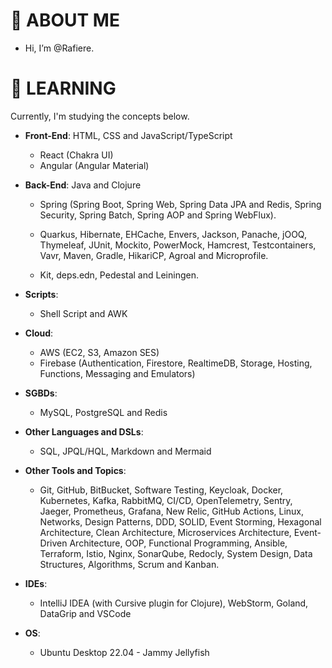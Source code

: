 # 👋 ABOUT ME

-  Hi, I’m @Rafiere.

# 👀 LEARNING

Currently, I'm studying the concepts below.


- **Front-End**: HTML, CSS and JavaScript/TypeScript
  - React (Chakra UI)
  - Angular (Angular Material)

- **Back-End**: Java and Clojure
  - Spring (Spring Boot, Spring Web, Spring Data JPA and Redis, Spring Security, Spring Batch, Spring AOP and Spring WebFlux).
  - Quarkus, Hibernate, EHCache, Envers, Jackson, Panache, jOOQ, Thymeleaf, JUnit, Mockito, PowerMock, Hamcrest, Testcontainers, Vavr, Maven, Gradle, HikariCP, Agroal and Microprofile.

  - Kit, deps.edn, Pedestal and Leiningen.

- **Scripts**:
  - Shell Script and AWK

- **Cloud**: 
  - AWS (EC2, S3, Amazon SES)
  - Firebase (Authentication, Firestore, RealtimeDB, Storage, Hosting, Functions, Messaging and Emulators)

- **SGBDs**:
  - MySQL, PostgreSQL and Redis

- **Other Languages and DSLs**: 
  - SQL, JPQL/HQL, Markdown and Mermaid

- **Other Tools and Topics**:
  - Git, GitHub, BitBucket, Software Testing, Keycloak, Docker, Kubernetes, Kafka, RabbitMQ, CI/CD, OpenTelemetry, Sentry, Jaeger, Prometheus, Grafana, New Relic, GitHub Actions, Linux, Networks, Design Patterns, DDD, SOLID, Event Storming, Hexagonal Architecture, Clean Architecture, Microservices Architecture, Event-Driven Architecture, OOP, Functional Programming, Ansible, Terraform, Istio, Nginx, SonarQube, Redocly, System Design, Data Structures, Algorithms, Scrum and Kanban.

- **IDEs**:
  - IntelliJ IDEA (with Cursive plugin for Clojure), WebStorm, Goland, DataGrip and VSCode

- **OS**:
  - Ubuntu Desktop 22.04 - Jammy Jellyfish
